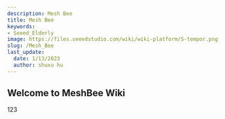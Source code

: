 ```yaml
---
description: Mesh Bee
title: Mesh Bee
keywords:
- Seeed_Elderly
image: https://files.seeedstudio.com/wiki/wiki-platform/S-tempor.png
slug: /Mesh_Bee
last_update:
  date: 1/13/2023
  author: shuxu hu
---
```


## Welcome to MeshBee Wiki

123